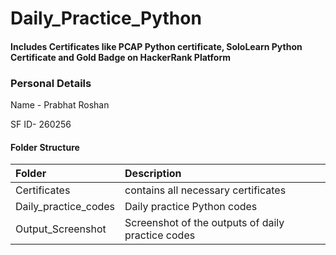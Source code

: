# Daily_Practice_Python

#### Includes Certificates like PCAP Python certificate, SoloLearn Python Certificate and Gold Badge on HackerRank Platform

### Personal Details

Name - Prabhat Roshan

SF ID- 260256

#### Folder Structure

| Folder | Description |
|:-------|:------------|
| Certificates | contains all necessary certificates |
| Daily_practice_codes | Daily practice Python codes |
| Output_Screenshot | Screenshot of the outputs of daily practice codes |

